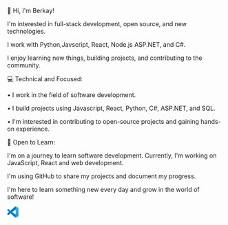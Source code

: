 👋 Hi, I'm Berkay!

I'm interested in full-stack development, open source, and new technologies.

I work with Python,Javscript, React, Node.js ASP.NET, and C#.

I enjoy learning new things, building projects, and contributing to the community.


💻 Technical and Focused:

• I work in the field of software development.

• I build projects using Javascript, React, Python, C#, ASP.NET, and SQL.

• I'm interested in contributing to open-source projects and gaining hands-on experience.


🚀 Open to Learn:

I'm on a journey to learn software development. Currently, I'm working on JavaScript, React and web development.

I'm using GitHub to share my projects and document my progress.

I'm here to learn something new every day and grow in the world of software!

<img align="left" alt="Visual Studio Code" width="26px" src="https://raw.githubusercontent.com/github/explore/80688e429a7d4ef2fca1e82350fe8e3517d3494d/topics/visual-studio-code/visual-studio-code.png" />
